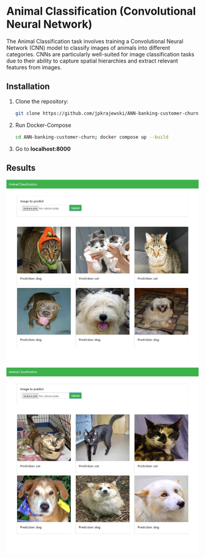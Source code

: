 # Animal Classification (Convolutional Neural Network)

The Animal Classification task involves training a Convolutional Neural Network (CNN) model to classify images of animals into different categories. CNNs are particularly well-suited for image classification tasks due to their ability to capture spatial hierarchies and extract relevant features from images.


## Installation

1. Clone the repository:

   ```bash
   git clone https://github.com/jpkrajewski/ANN-banking-customer-churn.git
   ```

2. Run Docker-Compose

   ```bash
   cd ANN-banking-customer-churn; docker compose up --build
   ```

3. Go to **localhost:8000**

## Results


![Alt text](image.png)
![Alt text](image-1.png)
